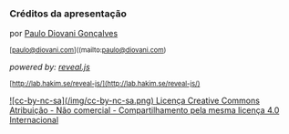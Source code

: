 ### Créditos da apresentação

por [Paulo Diovani Gonçalves](mailto:paulo@diovani.com)

<small>[paulo@diovani.com]((mailto:paulo@diovani.com)</small>

_powered by: [reveal.js](http://lab.hakim.se/reveal-js/)_

<small>[http://lab.hakim.se/reveal-js/](http://lab.hakim.se/reveal-js/)</small>

<a class="licence" href="http://creativecommons.org/licenses/by-nc-sa/4.0/">
    ![cc-by-nc-sa](/img/cc-by-nc-sa.png)
    Licença Creative Commons Atribuição -
    Não comercial - Compartilhamento pela
    mesma licença 4.0 Internacional
</a>
